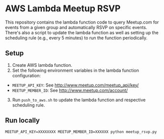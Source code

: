 AWS Lambda Meetup RSVP
======================

This repository contains the lambda function code to query Meetup.com for events from a given group and automatically RSVP on specific events. There's also a script to update the lambda function as well as setting up the scheduling rule (e.g., every 5 minutes) to run the function periodically.


## Setup
1. Create AWS lambda function.
2. Set the following environment variables in the lambda function configuration:
  - `MEETUP_API_KEY`: See http://www.meetup.com/meetup_api/key/
  - `MEETUP_MEMBER_ID`: See http://www.meetup.com/account/
3. Run `push_to_aws.sh` to update the lambda function and respective scheduling rule.


## Run locally

```
MEETUP_API_KEY=XXXXXXXX MEETUP_MEMBER_ID=XXXXXX python meetup_rsvp.py
```
